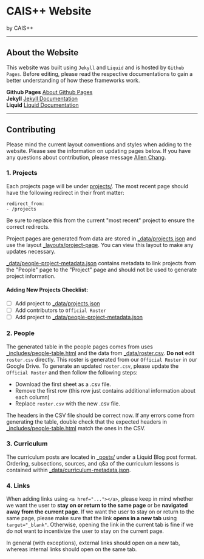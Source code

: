 # CAIS++ Website
by CAIS++

---
## About the Website
This website was built using `Jekyll` and `Liquid` and is hosted by `Github Pages`. Before editing, please read the respective documentations to gain a better understanding of how these frameworks work.

**Github Pages** [About Github Pages](http://docs.github.com/en/pages) <br>
**Jekyll** [Jekyll Documentation](https://jekyllrb.com/docs/) <br>
**Liquid** [Liquid Documentation](https://jekyllrb.com/docs/liquid/)

---
## Contributing
Please mind the current layout conventions and styles when adding to the website.
Please see the information on updating pages below. If you have any questions
about contribution, please message [Allen Chang](https://www.linkedin.com/in/cylumn/).

### 1. Projects
Each projects page will be under [projects/](/projects). The most recent page
should have the following redirect in their front matter:
```angular2html
redirect_from:
- /projects
```
Be sure to replace this from the current "most recent" project to ensure 
the correct redirects.

Project pages are generated from data are stored in [_data/projects.json](/_data/projects.json) and use the layout
[_layouts/project-page](/_layouts/project-page.html). You can view this layout to make any
updates necessary. 

[_data/people-project-metadata.json](/_data/people-project-metadata.json) contains metadata
to link projects from the "People" page to the "Project" page and should not be used
to generate project information.

#### Adding New Projects Checklist:
- [ ] Add project to [_data/projects.json](/_data/projects.json)
- [ ] Add contributors to `Official Roster`
- [ ] Add project to [_data/people-project-metadata.json](/_data/people-project-metadata.json)

### 2. People
The generated table in the people pages comes from uses 
[_includes/people-table.html](/_includes/people-table.html) and the data from 
[_data/roster.csv](/_data/roster.csv). **Do not** edit `roster.csv` directly.
This roster is generated from our `Official Roster` in our Google Drive. To generate
an updated `roster.csv`, please update the `Official Roster` and then follow the following
steps:
* Download the first sheet as a .csv file.
* Remove the first row (this row just contains additional information about each column)
* Replace `roster.csv` with the new .csv file.

The headers in the CSV file should be correct now. If any errors come from generating
the table, double check that the expected headers in [_includes/people-table.html](/_includes/people-table.html)
match the ones in the CSV.

### 3. Curriculum
The curriculum posts are located in [_posts/](/_posts) under a Liquid Blog post format.
Ordering, subsections, sources, and q&a of the curriculum lessons is 
contained within [_data/curriculum-metadata.json](/_data/curriculum-metadata.json).

### 4. Links
When adding links using `<a href="..."></a>`, please keep in mind whether we want
the user to **stay on or return to the same page** or be **navigated away from the current page**.
If we want the user to stay on or return to the same page, please make sure that
the link **opens in a new tab** using `target="_blank"`. Otherwise, opening the link
in the current tab is fine if we do not want to incentivize the user to stay on the
current page.

In general (with exceptions), external links should open on a new tab, 
whereas internal links should open on the same tab.